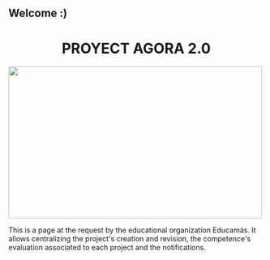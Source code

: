 ## Welcome :)

<h1 align="center">PROYECT AGORA 2.0</h1>

<img src="http://drive.google.com/uc?export=view&id=10Q0O26cR0GZZ5Ubaa7YZhSglSWjFaKRN" height="300px" width="500px">

<p>This is a page at the request by the educational organization Educamás. It allows centralizing the project's creation and revision, the competence's evaluation associated to each project and the notifications.</p>








